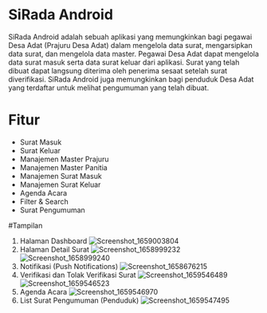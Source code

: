 # SiRada Android

SiRada Android adalah sebuah aplikasi yang memungkinkan bagi pegawai Desa Adat (Prajuru Desa Adat) dalam mengelola data surat, mengarsipkan data surat, dan mengelola data master. Pegawai Desa Adat dapat mengelola data surat masuk serta data surat keluar dari aplikasi. Surat yang telah dibuat dapat langsung diterima oleh penerima sesaat setelah surat diverifikasi. SiRada Android juga memungkinkan bagi penduduk Desa Adat yang terdaftar untuk melihat pengumuman yang telah dibuat.

# Fitur
- Surat Masuk
- Surat Keluar
- Manajemen Master Prajuru
- Manajemen Master Panitia
- Manajemen Surat Masuk
- Manajemen Surat Keluar
- Agenda Acara
- Filter & Search
- Surat Pengumuman

#Tampilan
1. Halaman Dashboard
![Screenshot_1659003804](https://user-images.githubusercontent.com/61014772/194482542-8298a8cd-fbee-42dd-83c2-6f1f8ab86a2d.png)
2. Halaman Detail Surat
![Screenshot_1658999232](https://user-images.githubusercontent.com/61014772/194482596-620e1c78-caa7-47e6-9eab-05ff5b7efa51.png)
![Screenshot_1658999240](https://user-images.githubusercontent.com/61014772/194482605-6132cf80-d4d8-436c-91b0-c822cf2dfd1c.png)
3. Notifikasi (Push Notifications)
![Screenshot_1658676215](https://user-images.githubusercontent.com/61014772/194482625-3be30733-45ac-44fc-8b15-ce1f143c7ab2.png)
4. Verifikasi dan Tolak Verifikasi Surat
![Screenshot_1659546489](https://user-images.githubusercontent.com/61014772/194482674-30bc74ba-7f56-48fb-bebd-61c0d8a31e55.png)
![Screenshot_1659546523](https://user-images.githubusercontent.com/61014772/194482679-2213e23e-b767-4be1-aad8-e360f5e67440.png)
5. Agenda Acara
![Screenshot_1659546970](https://user-images.githubusercontent.com/61014772/194482707-11364dbd-4152-44cf-a871-ae58bbc3e3e2.png)
6. List Surat Pengumuman (Penduduk)
![Screenshot_1659547495](https://user-images.githubusercontent.com/61014772/194482740-176788a7-53a7-48d3-8dd4-c7ff298dfb1b.png)
